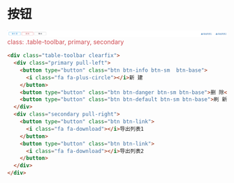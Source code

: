 # 按钮

![](/assets/44}.bmp)
<font color=#d04d53>class: .table-toolbar, primary, secondary</font>
```html
<div class="table-toolbar clearfix">
  <div class="primary pull-left">
    <button type="button" class="btn btn-info btn-sm  btn-base">
      <i class="fa fa-plus-circle"></i>新 建
    </button>
    <button type="button" class="btn btn-danger btn-sm btn-base">删 除</button>
    <button type="button" class="btn btn-default btn-sm btn-base">刷 新</button>
  </div>
  <div class="secondary pull-right">
    <button type="button" class="btn btn-link">
      <i class="fa fa-download"></i>导出列表1
    </button>
    <button type="button" class="btn btn-link">
      <i class="fa fa-download"></i>导出列表2
    </button>
  </div>
</div>
```



